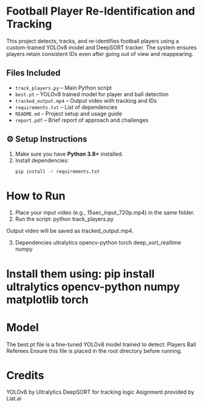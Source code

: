 # Football Player Re-Identification and Tracking

This project detects, tracks, and re-identifies football players using a custom-trained YOLOv8 model and DeepSORT tracker. The system ensures players retain consistent IDs even after going out of view and reappearing.

## Files Included

- `track_players.py` – Main Python script
- `best.pt` – YOLOv8 trained model for player and ball detection
- `tracked_output.mp4` – Output video with tracking and IDs
- `requirements.txt` – List of dependencies
- `README.md` – Project setup and usage guide
- `report.pdf` – Brief report of approach and challenges

## ⚙️ Setup Instructions

1. Make sure you have **Python 3.8+** installed.
2. Install dependencies:
   ```bash
   pip install -r requirements.txt

# How to Run
1. Place your input video (e.g., 15sec_input_720p.mp4) in the same folder.
2. Run the script:  python track_players.py

Output video will be saved as tracked_output.mp4.

3. Dependencies
ultralytics
opencv-python
torch
deep_sort_realtime
numpy

# Install them using: pip install ultralytics opencv-python numpy matplotlib torch

# Model
The best.pt file is a fine-tuned YOLOv8 model trained to detect:
 Players
 Ball
 Referees
Ensure this file is placed in the root directory before running.


# Credits
 YOLOv8 by Ultralytics
 DeepSORT for tracking logic
 Asignment provided by Liat.ai
